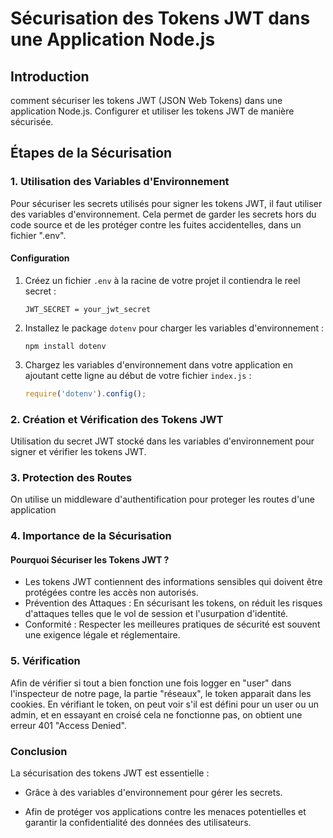 # Sécurisation des Tokens JWT dans une Application Node.js

## Introduction

comment sécuriser les tokens JWT (JSON Web Tokens) dans une application Node.js.
Configurer et utiliser les tokens JWT de manière sécurisée.

## Étapes de la Sécurisation

### 1. Utilisation des Variables d'Environnement

Pour sécuriser les secrets utilisés pour signer les tokens JWT, il faut utiliser des variables d'environnement. Cela permet de garder les secrets hors du code source et de les protéger contre les fuites accidentelles, dans un fichier ".env".

#### Configuration

1. Créez un fichier `.env` à la racine de votre projet il contiendra le reel secret :
    ```
    JWT_SECRET = your_jwt_secret
    ```

2. Installez le package `dotenv` pour charger les variables d'environnement :
    ```
    npm install dotenv
    ```

3. Chargez les variables d'environnement dans votre application en ajoutant cette ligne au début de votre fichier `index.js` :
    ```javascript
    require('dotenv').config();
    ```

### 2. Création et Vérification des Tokens JWT

Utilisation du secret JWT stocké dans les variables d'environnement pour signer et vérifier les tokens JWT.

### 3. Protection des Routes 

On utilise un middleware d'authentification pour proteger les routes d'une application

### 4. Importance de la Sécurisation

#### Pourquoi Sécuriser les Tokens JWT ?

* Les tokens JWT contiennent des informations sensibles qui doivent être protégées contre les accès non autorisés.
* Prévention des Attaques : En sécurisant les tokens, on réduit les risques d'attaques telles que le vol de session et l'usurpation d'identité.
* Conformité : Respecter les meilleures pratiques de sécurité est souvent une exigence légale et réglementaire.

### 5. Vérification

Afin de vérifier si tout a bien fonction une fois logger en "user" dans l'inspecteur de notre page, la partie "réseaux", le token apparait dans les cookies. En vérifiant le token, on peut voir s'il est défini pour un user ou un admin, et en essayant en croisé cela ne fonctionne pas, on obtient une erreur 401 "Access Denied".

### Conclusion

La sécurisation des tokens JWT est essentielle :

 * Grâce à des variables d'environnement pour gérer les secrets.

 * Afin de protéger vos applications contre les menaces potentielles et garantir la confidentialité des données des utilisateurs.